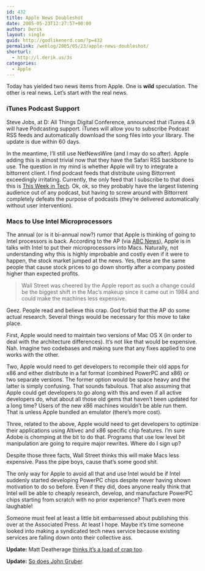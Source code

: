 ```yaml
---
id: 432
title: Apple News Doubleshot
date: 2005-05-23T12:27:57+00:00
author: Derik
layout: single
guid: http://godlikenerd.com/?p=432
permalink: /weblog/2005/05/23/apple-news-doubleshot/
shorturl:
  - http://l.derik.us/3s
categories:
  - Apple
---
```

Today has yielded two news items from Apple. One is **wild** speculation. The other is real news. Let&#8217;s start with the real news.

### iTunes Podcast Support

Steve Jobs, at D: All Things Digital Conference, announced that iTunes 4.9 will have Podcasting support. iTunes will allow you to subscribe Podcast RSS feeds and automatically download the song files into your library. The update is due within 60 days.

In the meantime, I&#8217;ll still use NetNewsWire (and I may do so after). Apple adding this is almost trivial now that they have the Safari RSS backbone to use. The question in my mind is whether Apple will try to integrate a bittorrent client. I find podcast feeds that distribute using Bittorrent exceedingly irritating. Currently, the only feed that I subscribe to that does this is [This Week in Tech](http://thisweekintech.com). Ok, ok, so they probably have the largest listening audience out of any podcast, but having to screw around with Bittorrent completely defeats the purpose of podcasts (they&#8217;re delivered automatically without user intervention).

### Macs to Use Intel Microprocessors

The annual (or is it bi-annual now?) rumor that Apple is thinking of going to Intel processors is back. According to the AP (via [ABC News](http://abcnews.go.com/Business/wireStory?id=782843)), Apple is in talks with Intel to put their microprocessors into Macs. Naturally, not understanding why this is highly improbable and costly even if it were to happen, the stock market jumped at the news. Yes, these are the same people that cause stock prices to go down shortly after a company posted higher than expected profits.

> Wall Street was cheered by the Apple report as such a change could be the biggest shift in the Mac&#8217;s makeup since it came out in 1984 and could make the machines less expensive. 

Geez. People read and believe this crap. God forbid that the AP do some actual research. Several things would be necessary for this move to take place.

First, Apple would need to maintain two versions of Mac OS X (in order to deal with the architecture differences). It&#8217;s not like that would be expensive. Nah. Imagine two codebases and making sure that any fixes applied to one works with the other.

Two, Apple would need to get developers to recompile their old apps for x86 and either distribute in a fat format (combined PowerPC and x86) or two separate versions. The former option would be space heavy and the latter is simply confusing. That sounds fabulous. That also assuming that Apple could get developers to go along with this and even if all active developers do, what about all those old gems that haven&#8217;t been updated for a long time? Users of the new x86 machines wouldn&#8217;t be able run them. That is unless Apple bundled an emulator (there&#8217;s more cost).

Three, related to the above, Apple would need to get developers to optimize their applications using Altivec and x86 specific chip features. I&#8217;m sure Adobe is chomping at the bit to do that. Programs that use low level bit manipulation are going to require major rewrites. Where do I sign up?

Despite those three facts, Wall Street thinks this will make Macs less expensive. Pass the pipe boys, cause that&#8217;s some good shit.

The only way for Apple to avoid all that and use Intel would be if Intel suddenly started developing PowerPC chips despite never having shown motivation to do so before. Even if they did, does anyone really think that Intel will be able to cheaply research, develop, and manufacture PowerPC chips starting from scratch with no prior experience? That&#8217;s even more laughable!

Someone must feel at least a little bit embarressed about publishing this over at the Associated Press. At least I hope. Maybe it&#8217;s time someone looked into making a syndicated tech news service because existing services are falling down onto their collective ass.

**Update:** Matt Deatherage [thinks it&#8217;s a load of crap too](http://www.macworld.com/2003/07/opinion/osxonintel/index.php).

**Update:** [So does John Gruber](http://daringfireball.net/2005/05/intelmania).